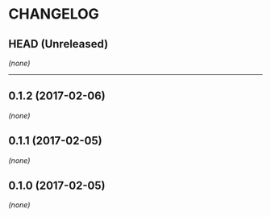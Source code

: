 CHANGELOG
=========

## HEAD (Unreleased)
_(none)_

--------------------

## 0.1.2 (2017-02-06)
_(none)_

## 0.1.1 (2017-02-05)
_(none)_

## 0.1.0 (2017-02-05)
_(none)_

